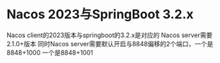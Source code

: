 # Nacos 2023与SpringBoot 3.2.x
Nacos client的2023版本与springboot的3.2.x是对应的
Nacos server需要2.1.0+版本
同时Nacos server需要默认开启与8848偏移的2个端口，一个是8848+1000 一个是8848+1001
